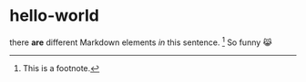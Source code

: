 # hello-world

there **are** different Markdown elements *in* this sentence. [^1]
So funny 😹

[^1]: This is a footnote. 
